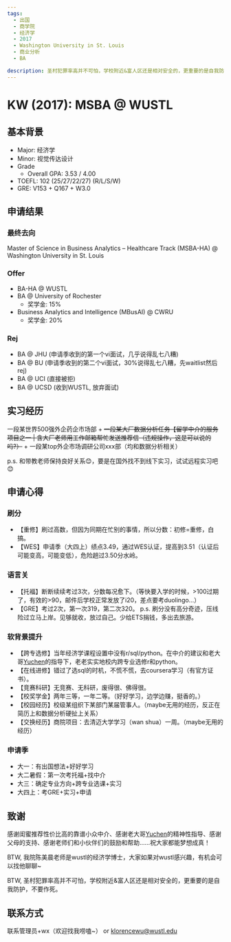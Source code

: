 ```yaml
---
tags:
  - 出国
  - 商学院
  - 经济学
  - 2017
  - Washington University in St. Louis
  - 商业分析
  - BA

description: 圣村犯罪率高并不可怕，学校附近&富人区还是相对安全的，更重要的是自我防护，不要作死。
---
```

# KW (2017): MSBA @ WUSTL

## 基本背景

- Major: 经济学
- Minor: 视觉传达设计
- Grade
  - Overall GPA: 3.53 / 4.00
- TOEFL: 102 (25/27/22/27) (R/L/S/W)
- GRE: V153 + Q167 + W3.0

## 申请结果

### 最终去向

Master of Science in Business Analytics – Healthcare Track (MSBA-HA) @ Washington University in St. Louis

### Offer

- BA-HA @ WUSTL
- BA @ University of Rochester
  - 奖学金: 15%
- Business Analytics and Intelligence (MBusAI) @ CWRU
  - 奖学金: 20%

### Rej

- BA @ JHU (申请季收到的第一个vi面试，几乎说得乱七八糟)
- BA @ BU (申请季收到的第二个vi面试，30%说得乱七八糟，先waitlist然后rej)
- BA @ UCI (直接被拒)
- BA @ UCSD (收到WUSTL, 放弃面试)

## 实习经历

一段某世界500强外企药企市场部 + ~~一段某大厂数据分析任务【留学中介的服务项目之一 | 含大厂老师用工作邮箱帮忙发送推荐信（违规操作，这是可以说的吗?）~~ + 一段某top外企市场调研公司xxx部（均和数据分析相关）

p.s. 和带教老师保持良好关系😊，要是在国外找不到线下实习，试试远程实习吧😊

## 申请心得

### 刷分

- 【重修】刷过高数，但因为同期在忙别的事情，所以分数：初修=重修，白搞。
- 【WES】申请季（大四上）绩点3.49，通过WES认证，提高到3.51（认证后可能变高，可能变低），危险趟过3.50分水岭。

### 语言关

- 【托福】断断续续考过3次，分数每况愈下。（等快要入学的时候，>100过期了，有效的>90，邮件后学校正常发放了i20，差点要考duolingo…）
- 【GRE】考过2次，第一次319，第二次320。
p.s. 刷分没有高分奇迹，压线险过立马上岸。见够就收，放过自己。少给ETS捐钱，多出去旅游。

### 软背景提升

- 【跨专选修】当年经济学课程设置中没有r/sql/python。在中介的建议和老大哥[Yuchen](../../../cise/abroad/2015/yuchen)的指导下，老老实实地校内跨专业选修r和python。
- 【在线进修】错过了选sql的时机，不慌不慌，去coursera学习（有官方证书）。
- 【竞赛科研】无竞赛、无科研，废得很、佛得很。
- 【校奖学金】两年三等，一年二等。（好好学习，边学边赚，挺香的。）
- 【校园经历】校级某组织下某部门某届管事人。（maybe无用的经历，反正在简历上和数据分析硬扯上关系）
- 【交换经历】商院项目：去清迈大学学习（wan shua）一周。（maybe无用的经历）

### 申请季

- 大一：有出国想法+好好学习
- 大二暑假：第一次考托福+找中介
- 大三：确定专业方向+跨专业选课+实习
- 大四上：考GRE+实习+申请

## 致谢

感谢闺蜜推荐性价比高的靠谱小众中介、感谢老大哥[Yuchen](../../../cise/abroad/2015/yuchen)的精神性指导、感谢父母的支持、感谢老师们和小伙伴们的鼓励和帮助……祝大家都能梦想成真！

BTW, 我院陈美晨老师是wustl的经济学博士，大家如果对wustl感兴趣，有机会可以找他聊聊~

BTW, 圣村犯罪率高并不可怕，学校附近&富人区还是相对安全的，更重要的是自我防护，不要作死。

## 联系方式

联系管理员+wx（欢迎找我唠嗑~） or klorencewu@wustl.edu
